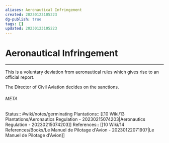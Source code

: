 ```yaml
---
aliases: Aeronautical Infringement
created: 20230123105223
dg-publish: true
tags: []
updated: 20230123105223
---
```

# Aeronautical Infringement
---
This is a voluntary deviation from aeronautical rules which gives rise to an official report.

The Director of Civil Aviation decides on the sanctions.



###### META
Status:: #wiki/notes/germinating 
Plantations:: [[10 Wiki/13 Plantations/Aeronautics Regulation - 20230215074203\|Aeronautics Regulation - 20230215074203]]
References:: [[10 Wiki/14 References/Books/Le Manuel de Pilotage d'Avion - 20230122071907\|Le Manuel de Pilotage d'Avion]]
